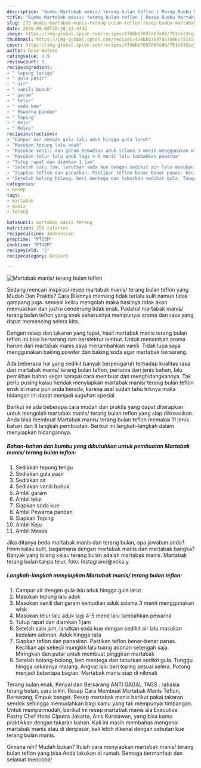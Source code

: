 ```yaml
---
description: "Bumbu Martabak manis/ terang bulan teflon | Resep Bumbu Martabak manis/ terang bulan teflon Yang Sedap"
title: "Bumbu Martabak manis/ terang bulan teflon | Resep Bumbu Martabak manis/ terang bulan teflon Yang Sedap"
slug: 235-bumbu-martabak-manis-terang-bulan-teflon-resep-bumbu-martabak-manis-terang-bulan-teflon-yang-sedap
date: 2020-08-08T20:38:33.449Z
image: https://img-global.cpcdn.com/recipes/474bbb7697d67e86/751x532cq70/martabak-manis-terang-bulan-teflon-foto-resep-utama.jpg
thumbnail: https://img-global.cpcdn.com/recipes/474bbb7697d67e86/751x532cq70/martabak-manis-terang-bulan-teflon-foto-resep-utama.jpg
cover: https://img-global.cpcdn.com/recipes/474bbb7697d67e86/751x532cq70/martabak-manis-terang-bulan-teflon-foto-resep-utama.jpg
author: Rose Waters
ratingvalue: 4.9
reviewcount: 5
recipeingredient:
- " tepung terigu"
- " gula pasir"
- " air"
- " vanili bubuk"
- " garam"
- " telur"
- " soda kue"
- " Pewarna pandan"
- " Toping"
- " Keju"
- " Meses"
recipeinstructions:
- "Campur air dengan gula lalu aduk hingga gula larut"
- "Masukan tepung lalu aduk"
- "Masukan vanili dan garam kemudian aduk sslama 3 menit menggunakan wisk"
- "Masukan telur lalu aduk lagi 4-5 menit lalu tambahkan pewarna"
- "Tutup rapat dan diamkan 1 jam"
- "Setelah satu jam, larutkan soda kue dengan sedikit air lalu masukan kedalam adonan. Aduk hingga rata"
- "Siapkan teflon dan panaskan. Pastikan teflon benar-benar panas. Kecilkan api sekecil mungkin lalu tuang adonan setengah saja. Miringkan dan putar untuk membuat pinggiran martabak"
- "Setelah bolong-bolong, beri mentega dan taburkan sedikit gula. Tunggu hingga sekiranya matang. Angkat lalu beri toping sesuai selera. Potong menjadi beberapa bagian. Martabak manis siap di nikmati"
categories:
- Resep
tags:
- martabak
- manis
- terang

katakunci: martabak manis terang 
nutrition: 156 calories
recipecuisine: Indonesian
preptime: "PT15M"
cooktime: "PT48M"
recipeyield: "2"
recipecategory: Dessert

---
```



![Martabak manis/ terang bulan teflon](https://img-global.cpcdn.com/recipes/474bbb7697d67e86/751x532cq70/martabak-manis-terang-bulan-teflon-foto-resep-utama.jpg)

Sedang mencari inspirasi resep martabak manis/ terang bulan teflon yang Mudah Dan Praktis? Cara Bikinnya memang tidak terlalu sulit namun tidak gampang juga. semisal keliru mengolah maka hasilnya tidak akan memuaskan dan justru cenderung tidak enak. Padahal martabak manis/ terang bulan teflon yang enak seharusnya mempunyai aroma dan rasa yang dapat memancing selera kita.

Dengan resep dan takaran yang tepat, hasil martabak manis terang bulan teflon ini bisa bersarang dan berstektur lembut. Untuk menambah aroma harum dari martabak manis saya menambahkan vanili. Tidak lupa saya menggunakan baking powder dan baking soda agar martabak bersarang.

Ada beberapa hal yang sedikit banyak berpengaruh terhadap kualitas rasa dari martabak manis/ terang bulan teflon, pertama dari jenis bahan, lalu pemilihan bahan segar sampai cara membuat dan menghidangkannya. Tak perlu pusing kalau hendak menyiapkan martabak manis/ terang bulan teflon enak di mana pun anda berada, karena asal sudah tahu triknya maka hidangan ini dapat menjadi suguhan spesial.


Berikut ini ada beberapa cara mudah dan praktis yang dapat diterapkan untuk mengolah martabak manis/ terang bulan teflon yang siap dikreasikan. Anda bisa membuat Martabak manis/ terang bulan teflon memakai 11 jenis bahan dan 8 langkah pembuatan. Berikut ini langkah-langkah dalam menyiapkan hidangannya.

<!--inarticleads1-->

##### Bahan-bahan dan bumbu yang dibutuhkan untuk pembuatan Martabak manis/ terang bulan teflon:

1. Sediakan  tepung terigu
1. Sediakan  gula pasir
1. Sediakan  air
1. Sediakan  vanili bubuk
1. Ambil  garam
1. Ambil  telur
1. Siapkan  soda kue
1. Ambil  Pewarna pandan
1. Siapkan  Toping
1. Ambil  Keju
1. Ambil  Meses


Jika ditanya beda martabak manis dan terang bulan, apa jawaban anda? Hmm kalau sulit, bagaimana dengan martabak manis dan martabak bangka? Banyak yang bilang kalau terang bulan adalah martabak manis. Martabak terang bulan tanpa telur. foto: Instagram/@ecka.y. 

<!--inarticleads2-->

##### Langkah-langkah menyiapkan Martabak manis/ terang bulan teflon:

1. Campur air dengan gula lalu aduk hingga gula larut
1. Masukan tepung lalu aduk
1. Masukan vanili dan garam kemudian aduk sslama 3 menit menggunakan wisk
1. Masukan telur lalu aduk lagi 4-5 menit lalu tambahkan pewarna
1. Tutup rapat dan diamkan 1 jam
1. Setelah satu jam, larutkan soda kue dengan sedikit air lalu masukan kedalam adonan. Aduk hingga rata
1. Siapkan teflon dan panaskan. Pastikan teflon benar-benar panas. Kecilkan api sekecil mungkin lalu tuang adonan setengah saja. Miringkan dan putar untuk membuat pinggiran martabak
1. Setelah bolong-bolong, beri mentega dan taburkan sedikit gula. Tunggu hingga sekiranya matang. Angkat lalu beri toping sesuai selera. Potong menjadi beberapa bagian. Martabak manis siap di nikmati


Terang bulan enak, Kenyal dan Bersarang ANTI GAGAL TAGS : rahasia terang bulan, cara bikin. Resep Cara Membuat Martabak Manis Teflon, Bersarang, Empuk banget. Resep martabak manis berikut pakai takaran sendok sehingga memudahkan bagi kamu yang tak mempunyai timbangan. Untuk mempermudah, berikut ini resep martabak manis ala Executive Pastry Chef Hotel Ciputra Jakarta, Anis Kurniawan, yang bisa kamu praktikkan dengan takaran bahan. Kali ini masih membahas mengenai martabak manis atau di denpasar, bali lebih dikenal dengan sebutan kue terang bulan manis. 

Gimana nih? Mudah bukan? Itulah cara menyiapkan martabak manis/ terang bulan teflon yang bisa Anda lakukan di rumah. Semoga bermanfaat dan selamat mencoba!
